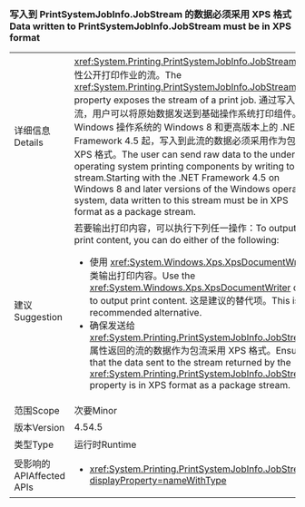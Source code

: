### <a name="data-written-to-printsystemjobinfojobstream-must-be-in-xps-format"></a><span data-ttu-id="115c5-101">写入到 PrintSystemJobInfo.JobStream 的数据必须采用 XPS 格式</span><span class="sxs-lookup"><span data-stu-id="115c5-101">Data written to PrintSystemJobInfo.JobStream must be in XPS format</span></span>

|   |   |
|---|---|
|<span data-ttu-id="115c5-102">详细信息</span><span class="sxs-lookup"><span data-stu-id="115c5-102">Details</span></span>|<span data-ttu-id="115c5-103"><xref:System.Printing.PrintSystemJobInfo.JobStream> 属性公开打印作业的流。</span><span class="sxs-lookup"><span data-stu-id="115c5-103">The <xref:System.Printing.PrintSystemJobInfo.JobStream> property exposes the stream of a print job.</span></span> <span data-ttu-id="115c5-104">通过写入到此流，用户可以将原始数据发送到基础操作系统打印组件。从 Windows 操作系统的 Windows 8 和更高版本上的 .NET Framework 4.5 起，写入到此流的数据必须采用作为包流的 XPS 格式。</span><span class="sxs-lookup"><span data-stu-id="115c5-104">The user can send raw data to the underlying operating system printing components by writing to this stream.Starting with the .NET Framework 4.5 on Windows 8 and later versions of the Windows operating system, data written to this stream must be in XPS format as a package stream.</span></span>|
|<span data-ttu-id="115c5-105">建议</span><span class="sxs-lookup"><span data-stu-id="115c5-105">Suggestion</span></span>|<span data-ttu-id="115c5-106">若要输出打印内容，可以执行下列任一操作：</span><span class="sxs-lookup"><span data-stu-id="115c5-106">To output print content, you can do either of the following:</span></span><ul><li><span data-ttu-id="115c5-107">使用 <xref:System.Windows.Xps.XpsDocumentWriter> 类输出打印内容。</span><span class="sxs-lookup"><span data-stu-id="115c5-107">Use the <xref:System.Windows.Xps.XpsDocumentWriter> class to output print content.</span></span> <span data-ttu-id="115c5-108">这是建议的替代项。</span><span class="sxs-lookup"><span data-stu-id="115c5-108">This is the recommended alternative.</span></span></li><li><span data-ttu-id="115c5-109">确保发送给 <xref:System.Printing.PrintSystemJobInfo.JobStream> 属性返回的流的数据作为包流采用 XPS 格式。</span><span class="sxs-lookup"><span data-stu-id="115c5-109">Ensure that the data sent to the stream returned by the <xref:System.Printing.PrintSystemJobInfo.JobStream> property is in XPS format as a package stream.</span></span></li></ul>|
|<span data-ttu-id="115c5-110">范围</span><span class="sxs-lookup"><span data-stu-id="115c5-110">Scope</span></span>|<span data-ttu-id="115c5-111">次要</span><span class="sxs-lookup"><span data-stu-id="115c5-111">Minor</span></span>|
|<span data-ttu-id="115c5-112">版本</span><span class="sxs-lookup"><span data-stu-id="115c5-112">Version</span></span>|<span data-ttu-id="115c5-113">4.5</span><span class="sxs-lookup"><span data-stu-id="115c5-113">4.5</span></span>|
|<span data-ttu-id="115c5-114">类型</span><span class="sxs-lookup"><span data-stu-id="115c5-114">Type</span></span>|<span data-ttu-id="115c5-115">运行时</span><span class="sxs-lookup"><span data-stu-id="115c5-115">Runtime</span></span>|
|<span data-ttu-id="115c5-116">受影响的 API</span><span class="sxs-lookup"><span data-stu-id="115c5-116">Affected APIs</span></span>|<ul><li><xref:System.Printing.PrintSystemJobInfo.JobStream?displayProperty=nameWithType></li></ul>|

